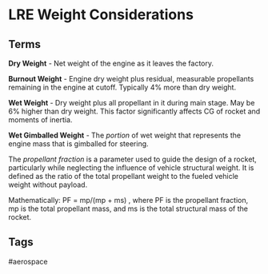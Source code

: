 # LRE Weight Considerations 

## Terms
**Dry Weight** - Net weight of the engine as it leaves the factory.

**Burnout Weight** - Engine dry weight plus residual, measurable propellants remaining in the engine at cutoff. Typically 4% more than dry weight.

**Wet Weight** - Dry weight plus all propellant in it during main stage. May be 6% higher than dry weight. This factor significantly affects CG of rocket and moments of inertia.

**Wet Gimballed Weight** - The *portion* of wet weight that represents the engine mass that is gimballed for steering.


The *propellant fraction* is a parameter used to guide the design of a rocket, particularly while neglecting the influence of vehicle structural weight.
It is defined as the ratio of the total propellant weight to the fueled vehicle weight without payload.

Mathematically:
PF = mp/(mp + ms)
, where PF is the propellant fraction, mp is the total propellant mass, and ms is the total structural mass of the rocket.

## Tags
#aerospace
